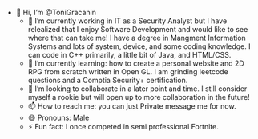 - 👋 Hi, I’m @ToniGracanin
  - 👀 I’m currently working in IT as a Security Analyst but I have relealized that I enjoy Software Development
    and would like to see where that can take me! I have a degree in Mangment Information Systems and lots of system,
    device, and some coding knowledge. I can code in C++ primarily, a little bit of Java, and HTML/CSS.
  - 🌱 I’m currently learning: how to create a personal website and 2D RPG from scratch written in Open GL. I am
    grinding leetcode questions and a Comptia Security+ certification.
  - 💞️ I’m looking to collaborate in a later point and time. I still consider myself a rookie but will open up to more
    collaboration in the future!
  - 📫 How to reach me: you can just Private message me for now.
  - 😄 Pronouns: Male
  - ⚡ Fun fact: I once competed in semi professional Fortnite.

<!---
ToniGracanin/ToniGracanin is a ✨ special ✨ repository because its `README.md` (this file) appears on your GitHub profile.
You can click the Preview link to take a look at your changes.
--->
